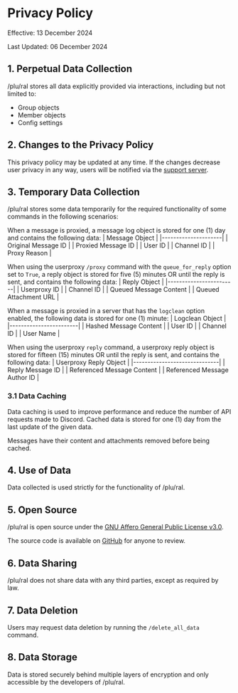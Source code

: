 # Privacy Policy
Effective: 13 December 2024

Last Updated: 06 December 2024

## 1. Perpetual Data Collection
/plu/ral stores all data explicitly provided via interactions, including but not limited to:
- Group objects
- Member objects
- Config settings

## 2. Changes to the Privacy Policy
This privacy policy may be updated at any time. If the changes decrease user privacy in any way, users will be notified via the [support server](https://discord.gg/4mteVXBDW7).

## 3. Temporary Data Collection
/plu/ral stores some data temporarily for the required functionality of some commands in the following scenarios:

When a message is proxied, a message log object is stored for one (1) day and contains the following data:
| Message Object      |
|---------------------|
| Original Message ID |
| Proxied Message ID  |
| User ID             |
| Channel ID          |
| Proxy Reason        |

When using the userproxy `/proxy` command with the `queue_for_reply` option set to `True`, a reply object is stored for five (5) minutes OR until the reply is sent, and contains the following data:
| Reply Object           |
|------------------------|
| Userproxy ID           |
| Channel ID             |
| Queued Message Content |
| Queued Attachment URL  |

When a message is proxied in a server that has the `logclean` option enabled, the following data is stored for one (1) minute:
| Logclean Object        |
|------------------------|
| Hashed Message Content |
| User ID                |
| Channel ID             |
| User Name              |

When using the userproxy `reply` command, a userproxy reply object is stored for fifteen (15) minutes OR until the reply is sent, and contains the following data:
| Userproxy Reply Object       |
|------------------------------|
| Reply Message ID             |
| Referenced Message Content   |
| Referenced Message Author ID |

### 3.1 Data Caching
Data caching is used to improve performance and reduce the number of API requests made to Discord. Cached data is stored for one (1) day from the last update of the given data.

Messages have their content and attachments removed before being cached.

## 4. Use of Data
Data collected is used strictly for the functionality of /plu/ral.

## 5. Open Source
/plu/ral is open source under the [GNU Affero General Public License v3.0](https://www.gnu.org/licenses/agpl-3.0.html).

The source code is available on [GitHub](https://github.com/tyrantlink/plural) for anyone to review.

## 6. Data Sharing
/plu/ral does not share data with any third parties, except as required by law.

## 7. Data Deletion
Users may request data deletion by running the `/delete_all_data` command.

## 8. Data Storage
Data is stored securely behind multiple layers of encryption and only accessible by the developers of /plu/ral.